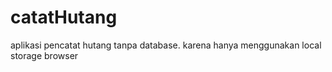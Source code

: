 # catatHutang
aplikasi pencatat hutang tanpa database. karena hanya menggunakan local storage browser
